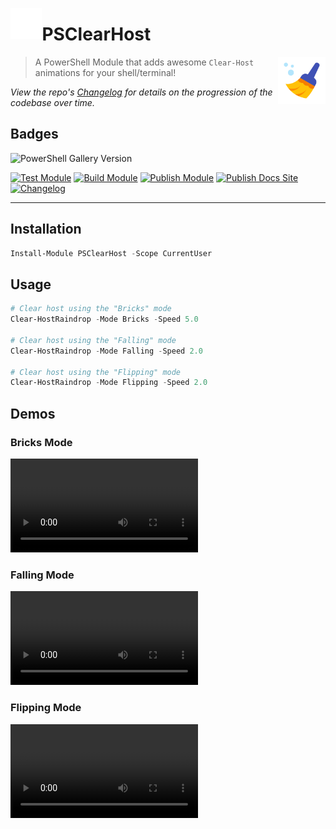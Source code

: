 <span><img src=".\Assets\img\powershell_500px.png" height="10%" width="10%" align=left /><h1>PSClearHost</h1><img src=".\Assets\logo.png" height="15%" width="15%" align=right /></span>

> A PowerShell Module that adds awesome `Clear-Host` animations for your shell/terminal!

*View the repo's [Changelog](CHANGELOG.md) for details on the progression of the codebase over time.*

## Badges

![PowerShell Gallery Version](https://img.shields.io/powershellgallery/v/PSEdgeKeywords?color=0092ff&label=PowerShell%20Gallery&logoColor=0092ff)

[![Test Module](https://github.com/jimbrig/PSClearHost/actions/workflows/test.yml/badge.svg)](https://github.com/jimbrig/PSClearHost/actions/workflows/test.yml)
[![Build Module](https://github.com/jimbrig/PSClearHost/actions/workflows/build.yml/badge.svg?branch=develop)](https://github.com/jimbrig/PSClearHost/actions/workflows/build.yml)
[![Publish Module](https://github.com/jimbrig/PSClearHost/actions/workflows/publish.yml/badge.svg)](https://github.com/jimbrig/PSClearHost/actions/workflows/publish.yml)
[![Publish Docs Site](https://github.com/jimbrig/PSClearHost/actions/workflows/mkdocs.yml/badge.svg)](https://github.com/jimbrig/PSClearHost/actions/workflows/mkdocs.yml)
[![Changelog](https://github.com/jimbrig/PSClearHost/actions/workflows/changelog.yml/badge.svg)](https://github.com/jimbrig/PSClearHost/actions/workflows/changelog.yml)


***

## Installation

```powershell
Install-Module PSClearHost -Scope CurrentUser
```

## Usage

```powershell
# Clear host using the "Bricks" mode
Clear-HostRaindrop -Mode Bricks -Speed 5.0

# Clear host using the "Falling" mode
Clear-HostRaindrop -Mode Falling -Speed 2.0

# Clear host using the "Flipping" mode
Clear-HostRaindrop -Mode Flipping -Speed 2.0
```

## Demos

### Bricks Mode

![](Assets/demo/Bricks-Demo.mp4)

### Falling Mode

![](Assets/demo/Falling-Demo.mp4)

### Flipping Mode

![](Assets/demo/Flipping-Demo.mp4)
